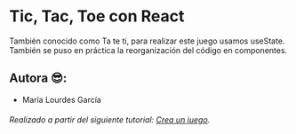 # Tic, Tac, Toe con React
También conocido como Ta te ti, para realizar este juego usamos useState. También se puso en práctica la reorganización del código en componentes.

## Autora 😎:
- María Lourdes García

###### Realizado a partir del siguiente tutorial: [Crea un juego](https://www.youtube.com/watch?v=qkzcjwnueLA&t=412s).